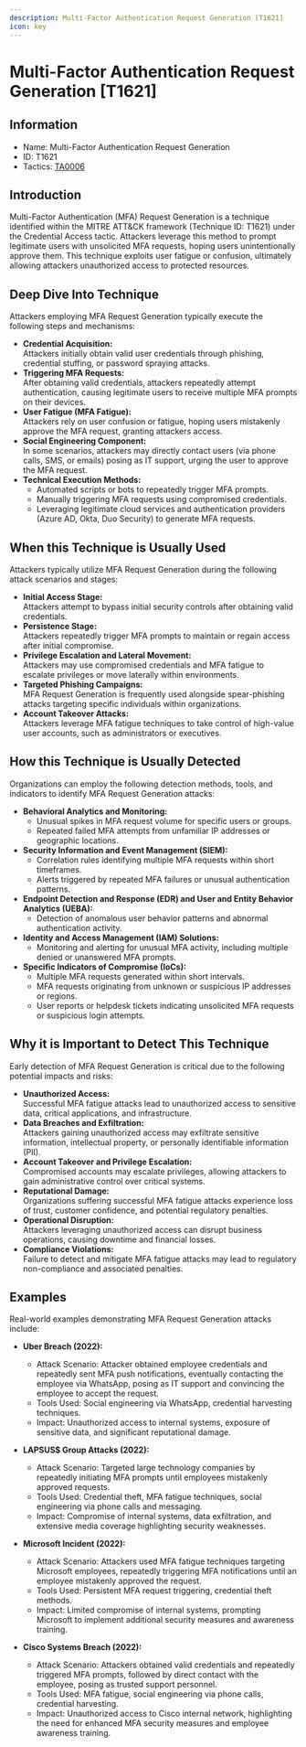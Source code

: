 ```yaml
---
description: Multi-Factor Authentication Request Generation [T1621]
icon: key
---
```


# Multi-Factor Authentication Request Generation [T1621]

## Information

- Name: Multi-Factor Authentication Request Generation
- ID: T1621
- Tactics: [TA0006](../TA0006/TA0006.md)

## Introduction

Multi-Factor Authentication (MFA) Request Generation is a technique identified within the MITRE ATT&CK framework (Technique ID: T1621) under the Credential Access tactic. Attackers leverage this method to prompt legitimate users with unsolicited MFA requests, hoping users unintentionally approve them. This technique exploits user fatigue or confusion, ultimately allowing attackers unauthorized access to protected resources.

## Deep Dive Into Technique

Attackers employing MFA Request Generation typically execute the following steps and mechanisms:

- **Credential Acquisition:**  
  Attackers initially obtain valid user credentials through phishing, credential stuffing, or password spraying attacks.
- **Triggering MFA Requests:**  
  After obtaining valid credentials, attackers repeatedly attempt authentication, causing legitimate users to receive multiple MFA prompts on their devices.
- **User Fatigue (MFA Fatigue):**  
  Attackers rely on user confusion or fatigue, hoping users mistakenly approve the MFA request, granting attackers access.
- **Social Engineering Component:**  
  In some scenarios, attackers may directly contact users (via phone calls, SMS, or emails) posing as IT support, urging the user to approve the MFA request.
- **Technical Execution Methods:**
  - Automated scripts or bots to repeatedly trigger MFA prompts.
  - Manually triggering MFA requests using compromised credentials.
  - Leveraging legitimate cloud services and authentication providers (Azure AD, Okta, Duo Security) to generate MFA requests.

## When this Technique is Usually Used

Attackers typically utilize MFA Request Generation during the following attack scenarios and stages:

- **Initial Access Stage:**  
  Attackers attempt to bypass initial security controls after obtaining valid credentials.
- **Persistence Stage:**  
  Attackers repeatedly trigger MFA prompts to maintain or regain access after initial compromise.
- **Privilege Escalation and Lateral Movement:**  
  Attackers may use compromised credentials and MFA fatigue to escalate privileges or move laterally within environments.
- **Targeted Phishing Campaigns:**  
  MFA Request Generation is frequently used alongside spear-phishing attacks targeting specific individuals within organizations.
- **Account Takeover Attacks:**  
  Attackers leverage MFA fatigue techniques to take control of high-value user accounts, such as administrators or executives.

## How this Technique is Usually Detected

Organizations can employ the following detection methods, tools, and indicators to identify MFA Request Generation attacks:

- **Behavioral Analytics and Monitoring:**
  - Unusual spikes in MFA request volume for specific users or groups.
  - Repeated failed MFA attempts from unfamiliar IP addresses or geographic locations.
- **Security Information and Event Management (SIEM):**
  - Correlation rules identifying multiple MFA requests within short timeframes.
  - Alerts triggered by repeated MFA failures or unusual authentication patterns.
- **Endpoint Detection and Response (EDR) and User and Entity Behavior Analytics (UEBA):**
  - Detection of anomalous user behavior patterns and abnormal authentication activity.
- **Identity and Access Management (IAM) Solutions:**
  - Monitoring and alerting for unusual MFA activity, including multiple denied or unanswered MFA prompts.
- **Specific Indicators of Compromise (IoCs):**
  - Multiple MFA requests generated within short intervals.
  - MFA requests originating from unknown or suspicious IP addresses or regions.
  - User reports or helpdesk tickets indicating unsolicited MFA requests or suspicious login attempts.

## Why it is Important to Detect This Technique

Early detection of MFA Request Generation is critical due to the following potential impacts and risks:

- **Unauthorized Access:**  
  Successful MFA fatigue attacks lead to unauthorized access to sensitive data, critical applications, and infrastructure.
- **Data Breaches and Exfiltration:**  
  Attackers gaining unauthorized access may exfiltrate sensitive information, intellectual property, or personally identifiable information (PII).
- **Account Takeover and Privilege Escalation:**  
  Compromised accounts may escalate privileges, allowing attackers to gain administrative control over critical systems.
- **Reputational Damage:**  
  Organizations suffering successful MFA fatigue attacks experience loss of trust, customer confidence, and potential regulatory penalties.
- **Operational Disruption:**  
  Attackers leveraging unauthorized access can disrupt business operations, causing downtime and financial losses.
- **Compliance Violations:**  
  Failure to detect and mitigate MFA fatigue attacks may lead to regulatory non-compliance and associated penalties.

## Examples

Real-world examples demonstrating MFA Request Generation attacks include:

- **Uber Breach (2022):**

  - Attack Scenario: Attacker obtained employee credentials and repeatedly sent MFA push notifications, eventually contacting the employee via WhatsApp, posing as IT support and convincing the employee to accept the request.
  - Tools Used: Social engineering via WhatsApp, credential harvesting techniques.
  - Impact: Unauthorized access to internal systems, exposure of sensitive data, and significant reputational damage.

- **LAPSUS$ Group Attacks (2022):**

  - Attack Scenario: Targeted large technology companies by repeatedly initiating MFA prompts until employees mistakenly approved requests.
  - Tools Used: Credential theft, MFA fatigue techniques, social engineering via phone calls and messaging.
  - Impact: Compromise of internal systems, data exfiltration, and extensive media coverage highlighting security weaknesses.

- **Microsoft Incident (2022):**

  - Attack Scenario: Attackers used MFA fatigue techniques targeting Microsoft employees, repeatedly triggering MFA notifications until an employee mistakenly approved the request.
  - Tools Used: Persistent MFA request triggering, credential theft methods.
  - Impact: Limited compromise of internal systems, prompting Microsoft to implement additional security measures and awareness training.

- **Cisco Systems Breach (2022):**
  - Attack Scenario: Attackers obtained valid credentials and repeatedly triggered MFA prompts, followed by direct contact with the employee, posing as trusted support personnel.
  - Tools Used: MFA fatigue, social engineering via phone calls, credential harvesting.
  - Impact: Unauthorized access to Cisco internal network, highlighting the need for enhanced MFA security measures and employee awareness training.
